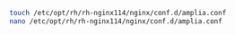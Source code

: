 ﻿```sh
touch /etc/opt/rh/rh-nginx114/nginx/conf.d/amplia.conf
nano /etc/opt/rh/rh-nginx114/nginx/conf.d/amplia.conf
```
